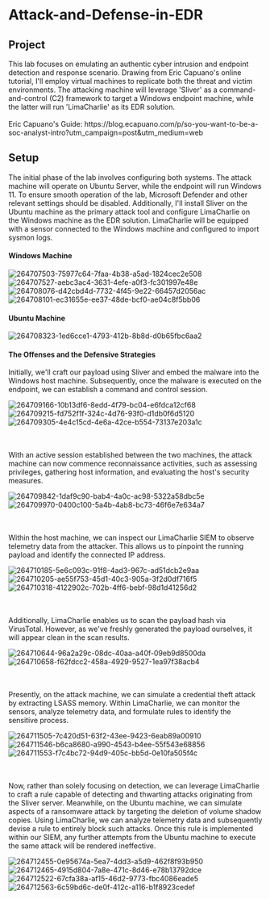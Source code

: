 # Attack-and-Defense-in-EDR

<h2> Project </h2>
This lab focuses on emulating an authentic cyber intrusion and endpoint detection and response scenario. Drawing from Eric Capuano's online tutorial, I'll employ virtual machines to replicate both the threat and victim environments. The attacking machine will leverage 'Sliver' as a command-and-control (C2) framework to target a Windows endpoint machine, while the latter will run 'LimaCharlie' as its EDR solution.
<br> </br>
Eric Capuano's Guide: https://blog.ecapuano.com/p/so-you-want-to-be-a-soc-analyst-intro?utm_campaign=post&utm_medium=web

<h2> Setup </h2>
The initial phase of the lab involves configuring both systems. The attack machine will operate on Ubuntu Server, while the endpoint will run Windows 11. To ensure smooth operation of the lab, Microsoft Defender and other relevant settings should be disabled. Additionally, I'll install Sliver on the Ubuntu machine as the primary attack tool and configure LimaCharlie on the Windows machine as the EDR solution. LimaCharlie will be equipped with a sensor connected to the Windows machine and configured to import sysmon logs.

<h4> Windows Machine </h4>

![264707503-75977c64-7faa-4b38-a5ad-1824cec2e508](https://github.com/bradyroque/Attack-and-Defense-in-EDR/assets/166454401/beb08732-36eb-47b5-9c0f-b5de728260d6)
![264707527-aebc3ac4-3631-4efe-a0f3-fc301997e48e](https://github.com/bradyroque/Attack-and-Defense-in-EDR/assets/166454401/279c13b6-37af-4491-b07c-34dce335716e)
![264708076-d42cbd4d-7732-4f45-9e22-66457d2056ac](https://github.com/bradyroque/Attack-and-Defense-in-EDR/assets/166454401/2d070354-367e-49ff-9aa7-11c4219d8347)
![264708101-ec31655e-ee37-48de-bcf0-ae04c8f5bb06](https://github.com/bradyroque/Attack-and-Defense-in-EDR/assets/166454401/c728f1ce-5c1b-46b4-832c-b94e02cdb66f)

<h4> Ubuntu Machine </h4>

![264708323-1ed6cce1-4793-412b-8b8d-d0b65fbc6aa2](https://github.com/bradyroque/Attack-and-Defense-in-EDR/assets/166454401/0b982c70-fd45-4c8c-af8b-8b7045c58cb8)

<h4> The Offenses and the Defensive Strategies </h4>
Initially, we'll craft our payload using Sliver and embed the malware into the Windows host machine. Subsequently, once the malware is executed on the endpoint, we can establish a command and control session.

![264709166-10b13df6-8edd-4f79-bc04-e6fdca12cf68](https://github.com/bradyroque/Attack-and-Defense-in-EDR/assets/166454401/7f099015-e7ae-4928-9c97-7c9ad0ddf6f2)
![264709215-fd752f1f-324c-4d76-93f0-d1db0f6d5120](https://github.com/bradyroque/Attack-and-Defense-in-EDR/assets/166454401/a1d7b138-8c49-4854-b011-e19f1dffdfb1)
![264709305-4e4c15cd-4e6a-42ce-b554-73137e203a1c](https://github.com/bradyroque/Attack-and-Defense-in-EDR/assets/166454401/57444514-8066-4720-9db9-e27fbc5d1ace)

<br> </br>
With an active session established between the two machines, the attack machine can now commence reconnaissance activities, such as assessing privileges, gathering host information, and evaluating the host's security measures.

![264709842-1daf9c90-bab4-4a0c-ac98-5322a58dbc5e](https://github.com/bradyroque/Attack-and-Defense-in-EDR/assets/166454401/f5aa088a-5093-4e7c-a629-bf2ddc7ab8d2)
![264709970-0400c100-5a4b-4ab8-bc73-46f6e7e634a7](https://github.com/bradyroque/Attack-and-Defense-in-EDR/assets/166454401/2066c00b-c628-4be5-97cd-2cf676245d34)

<br> </br>
Within the host machine, we can inspect our LimaCharlie SIEM to observe telemetry data from the attacker. This allows us to pinpoint the running payload and identify the connected IP address.

![264710185-5e6c093c-91f8-4ad3-967c-ad51dcb2e9aa](https://github.com/bradyroque/Attack-and-Defense-in-EDR/assets/166454401/f3333dc4-161d-4713-861d-10ba3be20359)
![264710205-ae55f753-45d1-40c3-905a-3f2d0df716f5](https://github.com/bradyroque/Attack-and-Defense-in-EDR/assets/166454401/5f83cb67-96df-48d3-a985-aac3f1480894)
![264710318-4122902c-702b-4ff6-bebf-98d1d41256d2](https://github.com/bradyroque/Attack-and-Defense-in-EDR/assets/166454401/e7f791fc-a0c3-4ee5-8fd0-d98b931ced67)

<br> </br>
Additionally, LimaCharlie enables us to scan the payload hash via VirusTotal. However, as we've freshly generated the payload ourselves, it will appear clean in the scan results.

![264710644-96a2a29c-08dc-40aa-a40f-09eb9d8500da](https://github.com/bradyroque/Attack-and-Defense-in-EDR/assets/166454401/408c52fe-7f2f-4c51-8e1c-220c43c6de49)
![264710658-f62fdcc2-458a-4929-9527-1ea97f38acb4](https://github.com/bradyroque/Attack-and-Defense-in-EDR/assets/166454401/1634d78e-629d-4176-98c4-fe5d7f44253c)

<br> </br>
Presently, on the attack machine, we can simulate a credential theft attack by extracting LSASS memory. Within LimaCharlie, we can monitor the sensors, analyze telemetry data, and formulate rules to identify the sensitive process.

![264711505-7c420d51-63f2-43ee-9423-6eab89a00910](https://github.com/bradyroque/Attack-and-Defense-in-EDR/assets/166454401/f724c3f3-473c-4847-8a62-4a5cacf5e1a7)
![264711546-b6ca8680-a990-4543-b4ee-55f543e68856](https://github.com/bradyroque/Attack-and-Defense-in-EDR/assets/166454401/400e9b8a-c229-42cd-ac3d-a04f811e0c3e)
![264711553-f7c4bc72-94d9-405c-bb5d-0e10fa505f4c](https://github.com/bradyroque/Attack-and-Defense-in-EDR/assets/166454401/27240e71-db16-412f-aeaf-96ca889e7a09)

<br> </br>
Now, rather than solely focusing on detection, we can leverage LimaCharlie to craft a rule capable of detecting and thwarting attacks originating from the Sliver server. Meanwhile, on the Ubuntu machine, we can simulate aspects of a ransomware attack by targeting the deletion of volume shadow copies. Using LimaCharlie, we can analyze telemetry data and subsequently devise a rule to entirely block such attacks. Once this rule is implemented within our SIEM, any further attempts from the Ubuntu machine to execute the same attack will be rendered ineffective.

![264712455-0e95674a-5ea7-4dd3-a5d9-462f8f93b950](https://github.com/bradyroque/Attack-and-Defense-in-EDR/assets/166454401/211585a8-688b-4534-b442-b92ab1825669)
![264712465-4915d804-7a8e-471c-8d46-e78b13792dce](https://github.com/bradyroque/Attack-and-Defense-in-EDR/assets/166454401/6030e1fb-0fa6-4ecc-8ac8-aaccbf51ce89)
![264712522-67cfa38a-af15-46d2-9773-fbc4086eade5](https://github.com/bradyroque/Attack-and-Defense-in-EDR/assets/166454401/27640179-9cb2-4cc8-8c28-93d32b332932)
![264712563-6c59bd6c-de0f-412c-a116-b1f8923cedef](https://github.com/bradyroque/Attack-and-Defense-in-EDR/assets/166454401/ba486159-51e1-485d-bb25-5c4d45c3e5b6)









